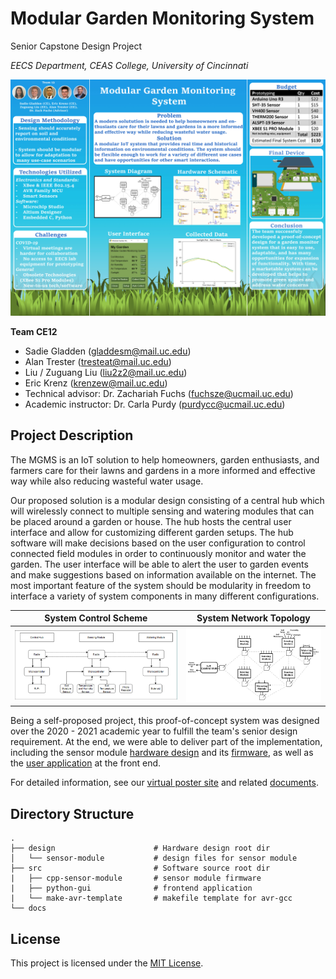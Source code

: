 # Modular Garden Monitoring System
Senior Capstone Design Project

*EECS Department, CEAS College, University of Cincinnati*

![](docs/poster-trifold.jpg)

**Team CE12**
- Sadie Gladden (gladdesm@mail.uc.edu)
- Alan Trester (tresteat@mail.uc.edu)
- Liu / Zuguang Liu (liu2z2@mail.uc.edu)
- Eric Krenz (krenzew@mail.uc.edu)
- Technical advisor: Dr. Zachariah Fuchs (fuchsze@ucmail.uc.edu)
- Academic instructor: Dr. Carla Purdy (purdycc@ucmail.uc.edu)

## Project Description
The MGMS is an IoT solution to help homeowners, garden enthusiasts, and farmers care for their lawns and gardens in a more informed and effective way while also reducing wasteful water usage.

Our proposed solution is a modular design consisting of a central hub which will wirelessly connect to multiple sensing and watering modules that can be placed around a garden or house.
The hub hosts the central user interface and allow for customizing different garden setups.
The hub software will make decisions based on the user configuration to control connected field modules in order to continuously monitor and water the garden.
The user interface will be able to alert the user to garden events and make suggestions based on information available on the internet.
The most important feature of the system should be modularity in freedom to interface a variety of system components in many different configurations.

System Control Scheme | System Network Topology
:---: | :---:
![](docs/final-report/PNGs/SystemDesign-autox400.PNG) | ![](docs/final-report/PNGs/SystemDiagram-autox400.jpg)

Being a self-proposed project, this proof-of-concept system was designed over the 2020 - 2021 academic year to fulfill the team's senior design requirement.
At the end, we were able to deliver part of the implementation, including the sensor module [hardware design](design/sensor-module/) and its [firmware](src/cpp-sensor-module/), as well as the [user application](src/python-gui/) at the front end.

For detailed information, see our [virtual poster site](https://mgmsteam12.weebly.com/) and related [documents](docs).

## Directory Structure
    .
    ├── design                      # Hardware design root dir
    │   └── sensor-module           # design files for sensor module
    ├── src                         # Software source root dir
    |   ├── cpp-sensor-module       # sensor module firmware
    |   ├── python-gui              # frontend application
    |   └── make-avr-template       # makefile template for avr-gcc
    └── docs

## License
This project is licensed under the [MIT License](LICENSE).